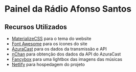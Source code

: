 # Painel da Rádio Afonso Santos

## Recursos Utilizados

- [MaterializeCSS](https://materializecss.com/) para o tema do website
- [Font Awesome](https://fontawesome.com/) para os ícones do site
- [AzuraCast](https://www.azuracast.com) para os dados da transmissão e API
- [nChan](https://github.com/slact/nchan.js/) para obtenção dos dados da API do AzuraCast
- [Fancybox](https://www.fancyapps.com/fancybox/3/) para uma lightbox das imagens das músicas
- [Netlify](https://www.netlify.com/) para hospedagem do projeto
